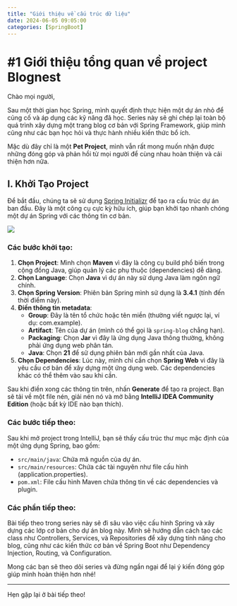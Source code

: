 ```yaml
---
title: "Giới thiệu về cấu trúc dữ liệu"
date: 2024-06-05 09:05:00
categories: [SpringBoot]    
---
```


# #1 Giới thiệu tổng quan về project Blognest

Chào mọi người,

Sau một thời gian học Spring, mình quyết định thực hiện một dự án nhỏ để củng cố và áp dụng các kỹ năng đã học. Series này sẽ ghi chép lại toàn bộ quá trình xây dựng một trang blog cơ bản với Spring Framework, giúp mình cũng như các bạn học hỏi và thực hành nhiều kiến thức bổ ích.

Mặc dù đây chỉ là một **Pet Project**, mình vẫn rất mong muốn nhận được những đóng góp và phản hồi từ mọi người để cùng nhau hoàn thiện và cải thiện hơn nữa. 

## I. Khởi Tạo Project

Để bắt đầu, chúng ta sẽ sử dụng [Spring Initializr](https://start.spring.io/) để tạo ra cấu trúc dự án ban đầu. Đây là một công cụ cực kỳ hữu ích, giúp bạn khởi tạo nhanh chóng một dự án Spring với các thông tin cơ bản.

![](https://huongdanjava.com/wp-content/uploads/2016/10/tao-moi-spring-boot-project-su-dung-spring-initializr-web-1.png)

### Các bước khởi tạo:

1. **Chọn Project**: Mình chọn **Maven** vì đây là công cụ build phổ biến trong cộng đồng Java, giúp quản lý các phụ thuộc (dependencies) dễ dàng.
2. **Chọn Language**: Chọn **Java** vì dự án này sử dụng Java làm ngôn ngữ chính.
3. **Chọn Spring Version**: Phiên bản Spring mình sử dụng là **3.4.1** (tính đến thời điểm này).
4. **Điền thông tin metadata**:
   - **Group**: Đây là tên tổ chức hoặc tên miền (thường viết ngược lại, ví dụ: com.example).
   - **Artifact**: Tên của dự án (mình có thể gọi là `spring-blog` chẳng hạn).
   - **Packaging**: Chọn **Jar** vì đây là ứng dụng Java thông thường, không phải ứng dụng web phân tán.
   - **Java**: Chọn **21** để sử dụng phiên bản mới gần nhất của Java.
5. **Chọn Dependencies**: Lúc này, mình chỉ cần chọn **Spring Web** vì đây là yêu cầu cơ bản để xây dựng một ứng dụng web. Các dependencies khác có thể thêm vào sau khi cần.

Sau khi điền xong các thông tin trên, nhấn **Generate** để tạo ra project. Bạn sẽ tải về một file nén, giải nén nó và mở bằng **IntelliJ IDEA Community Edition** (hoặc bất kỳ IDE nào bạn thích).

### Các bước tiếp theo:

Sau khi mở project trong IntelliJ, bạn sẽ thấy cấu trúc thư mục mặc định của một ứng dụng Spring, bao gồm:
- `src/main/java`: Chứa mã nguồn của dự án.
- `src/main/resources`: Chứa các tài nguyên như file cấu hình (application.properties).
- `pom.xml`: File cấu hình Maven chứa thông tin về các dependencies và plugin.

### Các phần tiếp theo:

Bài tiếp theo trong series này sẽ đi sâu vào việc cấu hình Spring và xây dựng các lớp cơ bản cho dự án blog này. Mình sẽ hướng dẫn cách tạo các class như Controllers, Services, và Repositories để xây dựng tính năng cho blog, cũng như các kiến thức cơ bản về Spring Boot như Dependency Injection, Routing, và Configuration.

Mong các bạn sẽ theo dõi series và đừng ngần ngại để lại ý kiến đóng góp giúp mình hoàn thiện hơn nhé!

---

Hẹn gặp lại ở bài tiếp theo!
